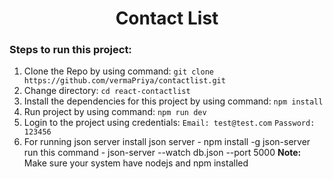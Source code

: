 <h1 align="center">Contact List</h1>

### Steps to run this project:

1.  Clone the Repo by using command:
    `git clone https://github.com/vermaPriya/contactlist.git`
2.  Change directory:
    `cd react-contactlist`
3.  Install the dependencies for this project by using command:
    `npm install`
4.  Run project by using command:
    `npm run dev`
5.  Login to the project using credentials:
    `Email: test@test.com`
    `Password: 123456`
6. For running json server 
    install json server -  npm install -g json-server
    run this command - json-server --watch db.json --port 5000
**Note:** Make sure your system have nodejs and npm installed
